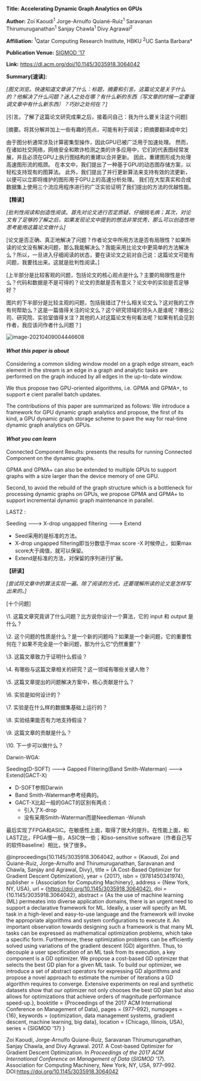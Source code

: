 **Title:** **Accelerating Dynamic Graph Analytics on GPUs**

**Author:** Zoi Kaoudi<sup>1</sup>  Jorge-Arnulfo Quiané-Ruiz<sup>1</sup> Saravanan Thirumuruganathan<sup>1</sup> Sanjay Chawla<sup>1</sup> Divy Agrawal<sup>2</sup>

**Affiliation:** <sup>1</sup>Qatar Computing Research Institute, HBKU <sup>2</sup>UC Santa Barbara*

**Publication Venue:** [SIGMOD '17](https://dl.acm.org/doi/proceedings/10.1145/3035918)

**Link:** https://dl.acm.org/doi/10.1145/3035918.3064042

**Summary[速读]:**

*[图文浏览。快速知道文章讲了什么：标题，摘要和引言。这篇论文是关于什么的？他解决了什么问题？迷人之处在哪？有什么新的东西（写文章的时候一定要强调文章中有什么新东西）？巧妙之处何在？]*

[引言。了解了这篇论文研究成果之后，接着问自己：我为什么要关注这个问题]

[摘要。将其分解并加上一些有趣的亮点，可能有利于阅读；把摘要翻译成中文]

由于图分析通常涉及计算密集型操作，因此GPU已被广泛用于加速处理。 然而，在诸如社交网络，网络安全和欺诈检测之类的许多应用中，它们的代表图经常发展，并且必须在GPU上执行图结构的重建以合并更新。 因此，重建图形成为处理高速图形流的瓶颈。 在本文中，我们提出了一种基于GPU的动态图存储方案，以轻松支持现有的图算法。 此外，我们提出了并行更新算法来支持有效的流更新，以便可以立即将维护的图形用于GPU上的高速分析处理。 我们在大型真实和合成数据集上使用三个流应用程序进行的广泛实验证明了我们提出的方法的优越性能。

**【精读】**

*[批判性阅读和创造性阅读。首先对论文进行否定质疑，仔细挑毛病；其次，对论文有了足够的了解之后，如果发现论文中提到的想法非常优秀，那么可以创造性地思考能用这篇论文做什么]*

[论文是否正确、真正地解决了问题？作者论文中所用方法是否有局限性？如果所读的论文没有解决问题，那么我能解决么？我能采用比论文中更简单的方法解决么？所以，一旦进入仔细阅读的状态，要在读论文之前对自己说：这篇论文可能有问题，我要找出来。这就是批判性阅读。]

[上半部分是比较客观的问题，包括论文的核心观点是什么？主要的局限性是什么？代码和数据是不是可得的？论文的贡献是否有意义？论文中的实验是否足够好？

图片的下半部分是比较主观的问题，包括我错过了什么相关论文么？这对我的工作有何帮助么？这是一篇值得关注的论文么？这个研究领域的领头人是谁呢？哪些公司、研究院、实验室值得关注？其他的人对这篇论文有何看法呢？如果有机会见到作者，我应该问作者什么问题？]

![image-20210409004446608](C:\Users\Chris\AppData\Roaming\Typora\typora-user-images\image-20210409004446608.png)



#### *What this paper is about*



Considering a common sliding window model on a graph edge stream, each element in the stream is an edge in a graph and analytic tasks are performed on the graph induced by all edges in the up-to-date window.

We thus propose two GPU-oriented algorithms, i.e. GPMA and GPMA+, to support e cient parallel batch updates.

The contributions of this paper are summarized as follows: We introduce a framework for GPU dynamic graph analytics and propose, the first of its kind, a GPU dynamic graph storage scheme to pave the way for real-time dynamic graph analytics on GPUs.



#### *What you can learn*



Connected Component Results: presents the results for running Connected   Component on the dynamic graphs.

GPMA and GPMA+ can also be extended to multiple GPUs to support graphs with a size larger than the device memory of one GPU.

Second, to avoid the rebuild of the graph structure which is a bottleneck for processing dynamic graphs on GPUs, we propose GPMA and GPMA+ to support incremental dynamic graph maintenance in parallel.

LASTZ :

Seeding ---> X-drop ungapped filtering ---> Extend

* Seed采用的是标准的方法。
* X-drop ungapped filtering即当分数低于max score -X 时候停止，如果max score大于阈值，就可以保留。
* Extend是标准的方法，对保留的序列进行扩展。



**【研读】**

*[尝试将文章中的算法实现一遍。除了阅读的方式，还要理解所读的论文是怎样写出来的。]*

[十个问题]

\1. 这篇文章究竟讲了什么问题？比方说你设计一个算法，它的 input 和 output 是什么？

\2. 这个问题的性质是什么？是一个新的问题吗？如果是一个新问题，它的重要性何在？如果不完全是一个新问题，那为什么它“仍然重要”？

\3. 这篇文章致力于证明什么假设？

\4. 有哪些与这篇文章相关的研究？这一领域有哪些关键人物？

\5. 这篇文章提出的问题解决方案中，核心贡献是什么？

\6. 实验是如何设计的？

\7. 实验是在什么样的数据集基础上运行的？

\8. 实验结果能否有力地支持假设？

\9. 这篇文章的贡献是什么？

\10. 下一步可以做什么？

Darwin-WGA:

Seeding(D-SOFT) ---> Gapped Flitering(Band Smith-Waterman) ---> Extend(GACT-X)

* D-SOFT参照Darwin
* Band Smith-Waterman参考经典的。
* GACT-X比起一般的GACT的区别有两点：
  * 引入了X-drop
  * 没有采用Smith-Waterman而是Needleman -Wunsh

最后实现了FPGA和ASIC。在敏感性上面，取得了很大的提升。在性能上面，和LASTZ比，FPGA慢一些，ASIC快一些；和iso-sensitive software（作者自己写的软件baseline）相比，快了很多。





@inproceedings{10.1145/3035918.3064042,
author = {Kaoudi, Zoi and Quiane-Ruiz, Jorge-Arnulfo and Thirumuruganathan, Saravanan and Chawla, Sanjay and Agrawal, Divy},
title = {A Cost-Based Optimizer for Gradient Descent Optimization},
year = {2017},
isbn = {9781450341974},
publisher = {Association for Computing Machinery},
address = {New York, NY, USA},
url = {https://doi.org/10.1145/3035918.3064042},
doi = {10.1145/3035918.3064042},
abstract = {As the use of machine learning (ML) permeates into diverse application domains, there is an urgent need to support a declarative framework for ML. Ideally, a user will specify an ML task in a high-level and easy-to-use language and the framework will invoke the appropriate algorithms and system configurations to execute it. An important observation towards designing such a framework is that many ML tasks can be expressed as mathematical optimization problems, which take a specific form. Furthermore, these optimization problems can be efficiently solved using variations of the gradient descent (GD) algorithm. Thus, to decouple a user specification of an ML task from its execution, a key component is a GD optimizer. We propose a cost-based GD optimizer that selects the best GD plan for a given ML task. To build our optimizer, we introduce a set of abstract operators for expressing GD algorithms and propose a novel approach to estimate the number of iterations a GD algorithm requires to converge. Extensive experiments on real and synthetic datasets show that our optimizer not only chooses the best GD plan but also allows for optimizations that achieve orders of magnitude performance speed-up.},
booktitle = {Proceedings of the 2017 ACM International Conference on Management of Data},
pages = {977–992},
numpages = {16},
keywords = {optimization, data management systems, gradient descent, machine learning, big data},
location = {Chicago, Illinois, USA},
series = {SIGMOD '17}
}

Zoi Kaoudi, Jorge-Arnulfo Quiane-Ruiz, Saravanan Thirumuruganathan, Sanjay Chawla, and Divy Agrawal. 2017. A Cost-based Optimizer for Gradient Descent Optimization. In <i>Proceedings of the 2017 ACM International Conference on Management of Data</i> (<i>SIGMOD '17</i>). Association for Computing Machinery, New York, NY, USA, 977–992. DOI:https://doi.org/10.1145/3035918.3064042